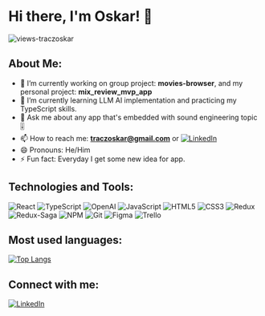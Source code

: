 # Hi there, I'm Oskar! 👋

<p align="left"> <img src="https://komarev.com/ghpvc/?username=traczoskar&label=Views&color=blue&style=plastic&style=for-the-badge" alt="views-traczoskar" /> </p>

## About Me:
- 🔭 I’m currently working on group project: **movies-browser**, and my personal project: **mix_review_mvp_app**
- 🌱 I’m currently learning LLM AI implementation and practicing my TypeScript skills.
- 💬 Ask me about any app that's embedded with sound engineering topic 🎚
- 📫 How to reach me: **traczoskar@gmail.com** or [![LinkedIn](https://img.shields.io/badge/-LinkedIn-0077B5?style=flat-square&logo=linkedin)](https://www.linkedin.com/in/traczoskar/)
- 😄 Pronouns: He/Him
- ⚡ Fun fact: Everyday I get some new idea for app.

## Technologies and Tools:
![React](https://img.shields.io/badge/-React-61DAFB?style=flat-square&logo=react)
![TypeScript](https://img.shields.io/badge/-TypeScript-3178C6?style=flat-square&logo=typescript)
![OpenAI](https://img.shields.io/badge/-OpenAI-412991?style=flat-square&logo=openai)
![JavaScript](https://img.shields.io/badge/-JavaScript-F7DF1E?style=flat-square&logo=javascript)
![HTML5](https://img.shields.io/badge/-HTML5-E34F26?style=flat-square&logo=html5)
![CSS3](https://img.shields.io/badge/-CSS3-1572B6?style=flat-square&logo=css3)
![Redux](https://img.shields.io/badge/-Redux-764ABC?style=flat-square&logo=redux)
![Redux-Saga](https://img.shields.io/badge/-ReduxSaga-999999?style=flat-square&logo=redux-saga)
![NPM](https://img.shields.io/badge/-npm-CB3837?style=flat-square&logo=npm)
![Git](https://img.shields.io/badge/-Git-F05032?style=flat-square&logo=git)
![Figma](https://img.shields.io/badge/-Figma-F24E1E?style=flat-square&logo=figma)
![Trello](https://img.shields.io/badge/-Trello-0079BF?style=flat-square&logo=trello)

## Most used languages:
[![Top Langs](https://github-readme-stats.vercel.app/api/top-langs/?username=traczoskar&layout=compact)](https://github.com/anuraghazra/github-readme-stats)


## Connect with me:
[![LinkedIn](https://img.shields.io/badge/-LinkedIn-0077B5?style=flat-square&logo=linkedin)](https://www.linkedin.com/in/traczoskar/)
